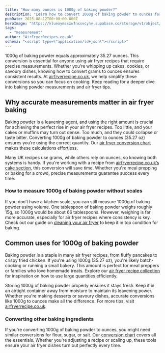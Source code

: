 ```yaml
---
title: "How many ounces is 1000g of baking powder?"
description: "Learn how to convert 1000g of baking powder to ounces for perfect air fryer recipes. Get accurate measurements in seconds!"
pubDate: 2025-08-12T00:00:00.000Z
heroImage: "https://klueoymssxwfnxsvcyhv.supabase.co/storage/v1/object/public/md/1000g-baking-powder-to-ounces-ae79559b.webp"
tags:
  - "measurement"
author: "AirFryerRecipes.co.uk"
schema: "<script type=\"application/ld+json\"></script>"
---
```


<p>1000g of baking powder equals approximately 35.27 ounces. This conversion is essential for anyone using air fryer recipes that require precise measurements. Whether you're whipping up cakes, cookies, or savoury dishes, knowing how to convert grams to ounces ensures consistent results. At <a href=https://www.airfryerrecipe.co.uk>airfryerrecipe.co.uk</a>, we help simplify these conversions so you can focus on cooking. Keep reading for a deeper dive into baking powder measurements and air fryer tips.</p>  

<h2>Why accurate measurements matter in air fryer baking</h2>  
<p>Baking powder is a leavening agent, and using the right amount is crucial for achieving the perfect rise in your air fryer recipes. Too little, and your cakes or muffins may turn out dense. Too much, and they could collapse or taste bitter. Converting 1000g of baking powder to ounces (35.27 oz) ensures you’re using the correct quantity. Our <a href=https://www.airfryerrecipe.co.uk/air-fryer-conversion-chart>air fryer conversion chart</a> makes these calculations effortless.</p>  

<p>Many UK recipes use grams, while others rely on ounces, so knowing both systems is handy. If you're working with a recipe from <a href=https://www.airfryerrecipe.co.uk/recipe-category/cakes>airfryerrecipe.co.uk’s cake section</a>, this conversion will save time. Whether you're meal prepping or baking for a crowd, precise measurements guarantee success every time.</p>  

<h3>How to measure 1000g of baking powder without scales</h3>  
<p>If you don’t have a kitchen scale, you can still measure 1000g of baking powder using volume. One tablespoon of baking powder weighs roughly 15g, so 1000g would be about 66 tablespoons. However, weighing is far more accurate, especially for air fryer recipes where consistency is key. Check out our guide on <a href=https://www.airfryerrecipe.co.uk/air-fryer-cleaner>cleaning your air fryer</a> to keep it in top condition for baking.</p>  

<h2>Common uses for 1000g of baking powder</h2>  
<p>Baking powder is a staple in many air fryer recipes, from fluffy pancakes to crispy fried chicken. If you're using 1000g (35.27 oz), you're likely batch-cooking or running a small bakery. This amount is perfect for meal preppers or families who love homemade treats. Explore our <a href=https://www.airfryerrecipe.co.uk/recipes>air fryer recipe collection</a> for inspiration on how to use large quantities efficiently.</p>  

<p>Storing 1000g of baking powder properly ensures it stays fresh. Keep it in an airtight container away from moisture to maintain its leavening power. Whether you're making desserts or savoury dishes, accurate conversions like 1000g to ounces make all the difference. For more tips, visit <a href=https://www.airfryerrecipe.co.uk>airfryerrecipe.co.uk</a>.</p>  

<h3>Converting other baking ingredients</h3>  
<p>If you're converting 1000g of baking powder to ounces, you might need similar conversions for flour, sugar, or salt. Our <a href=https://www.airfryerrecipe.co.uk/air-fryer-conversion-chart>conversion chart</a> covers all the essentials. Whether you're adjusting a recipe or scaling up, these tools ensure your air fryer dishes turn out perfectly every time.</p>